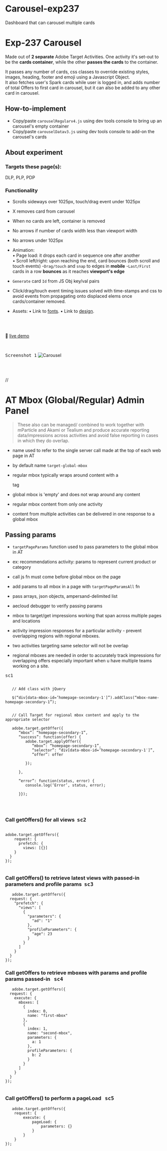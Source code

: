 # Carousel-exp237

Dashboard that can carousel multiple cards

# Exp-237 Carousel

Made out of  **2 separate** Adobe Target Activities. One activity it's set-out to be the **cards container**, while the other **passes the cards** to the container.  

It passes any number of cards, css classes to override existing styles, images, heading, footer and emoji using a Javascript Object.     
It also fetches user's Spark cards while user is logged in, and adds number of total Offers to first card in carousel, but it can also be added to any other card in carousel. 

## How-to-implement

- Copy/paste `carouselRegularv4.js` using dev tools console to bring up an carousel's empty container
- Copy/paste `carouselDatav3.js` using dev tools console to add-on the carousel's cards 


## About experiment

### Targets these page(s):  

DLP, PLP, PDP

### Functionality

- Scrolls sideways over 1025px, touch/drag event under 1025px
- X removes card from carousel
- When no cards are left, container is removed
- No arrows if number of cards width less than viewport width
- No arrows under 1025px
- Animation:        
    •  Page load: it drops each card in sequence one after another       
    •  Scroll left/right: upon reaching the end, card bounces (both scroll and touch events)
-`Drag/touch` and `snap` to edges in **mobile**
-`Last/First` cards in a row **bounces** as it reaches **viewport's edge**
- `Generate` card `Id` from JS Obj key/val pairs
- Click/drag/touch event timing issues solved with time-stamps and css to avoid events from propagating onto displaced elems once cards/container removed.




- Assets:
   • Link to [fonts](https://marksandspencer.invisionapp.com/console/Dashboard-ckniwy5k402qu010l4zea617m/ckniwy7b602qy010lfhcrf0wj/inspect).
   • Link to [design](https://marksandspencer.invisionapp.com/console/Dashboard-ckniwy5k402qu010l4zea617m/ckniwy7b602qy010lfhcrf0wj/inspect).


<br /><br />

:seedling:  [live demo](https://donpio.tech/repositories/mtest/updatecar.html)

<br/>

<kbd>Screenshot 1</kbd>
![Carousel](./src/images/ssv3.png)

<br />
<br/>

//
 






# AT Mbox (Global/Regular) Admin Panel

> These also can be managed/ combined to work together with mParticle and Akami or Tealium
 and produce accurate reporting data/impressions across activities and avoid false reporting  in cases in which they do overlap.

- name used to refer to the single server call made at the top of each web page in AT

- by default name `target-global-mbox`

- regular mbox typically wraps around content  with a <div> tag

- global mbox is 'empty' and does not wrap around any content

- regular mbox content from only one activity

- content from multiple activities can be delivered in one response to a global mbox



## Passing params

- `targetPageParams` function used to pass parameters to the global mbox in AT

- ex: recommendations activity: params to represent current product or category

- call js fn must come before global mbox on the page

- add params to all mbox in a page with `targetPageParamsAll` fn

- pass arrays, json objects, ampersand-delimited list

- aecloud debugger to verify passing params

- mbox to target/get impressions working that span across multiple pages and locations

- activity impression responses for a particular activity - prevent overlapping regions with
  regional mboxes.

- two activities targeting same selector will not be overlap

- regional mboxes are needed in order to accurately track impressions for overlapping offers
  especially important when u have multiple teams working on a site.



<kbd>sc1</kbd>
```

   // Add class with jQuery
   
   $(“div[data-mbox-id=’homepage-secondary-1′]”).addClass(“mbox-name-homepage-secondary-1”);
   
   
   // Call Target for regional mbox content and apply to the appropriate selector
   
   adobe.target.getOffer({
      “mbox”: “homepage-secondary-1”,
      “success”: function(offer) {
         adobe.target.applyOffer({
            “mbox”: “homepage-secondary-1”,
            “selector”: “div[data-mbox-id=’homepage-secondary-1′]”,
            “offer”: offer
            
         });
      
      },
      
      “error”: function(status, error) {
         console.log(‘Error’, status, error);
         
      }});
      
     


```



###  Call getOffers() for all views  &nbsp;<kbd>sc2</kbd>
```

adobe.target.getOffers({
    request: {
      prefetch: {
        views: [{}]
    }
  }
});


```



### Call getOffers() to retrieve latest views with passed-in parameters and profile params  &nbsp;<kbd>sc3</kbd>

```
   adobe.target.getOffers({
  request: {
    "prefetch": {
      "views": [
        {
          "parameters": {
            "ad": "1"
          },
          "profileParameters": {
            "age": 23
          }
        }
      ]
    }
  }
});

```




### Call getOffers to retrieve mboxes with params and profile params passed-in  &nbsp; <kbd>sc4</kbd>

```
   adobe.target.getOffers({
  request: {
    execute: {
      mboxes: [
        {
          index: 0,
          name: "first-mbox"
        },
        {
          index: 1,
          name: "second-mbox",
          parameters: {
            a: 1
          },
          profileParameters: {
            b: 2
          }
        }
      ]
    }
  }
});


```





### Call getOffers() to perform a pageLoad &nbsp; <kbd>sc5</kbd>

```
   adobe.target.getOffers({
    request: {
        execute: {
            pageLoad: {
                parameters: {}
            }
        }
    }
});


```















